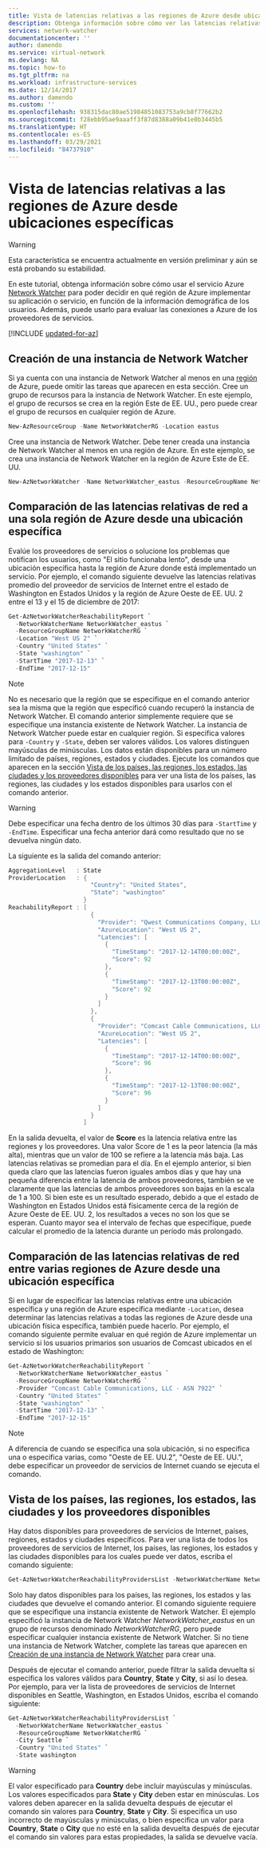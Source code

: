 ```yaml
---
title: Vista de latencias relativas a las regiones de Azure desde ubicaciones específicas
description: Obtenga información sobre cómo ver las latencias relativas en distintos proveedores de Internet a regiones de Azure desde ubicaciones específicas.
services: network-watcher
documentationcenter: ''
author: damendo
ms.service: virtual-network
ms.devlang: NA
ms.topic: how-to
ms.tgt_pltfrm: na
ms.workload: infrastructure-services
ms.date: 12/14/2017
ms.author: damendo
ms.custom: ''
ms.openlocfilehash: 938315dac80ae51984851083753a9cb8f77662b2
ms.sourcegitcommit: f28ebb95ae9aaaff3f87d8388a09b41e0b3445b5
ms.translationtype: HT
ms.contentlocale: es-ES
ms.lasthandoff: 03/29/2021
ms.locfileid: "84737910"
---
```

# <a name="view-relative-latency-to-azure-regions-from-specific-locations"></a>Vista de latencias relativas a las regiones de Azure desde ubicaciones específicas

> [!WARNING]
> Esta característica se encuentra actualmente en versión preliminar y aún se está probando su estabilidad.

En este tutorial, obtenga información sobre cómo usar el servicio Azure [Network Watcher](network-watcher-monitoring-overview.md) para poder decidir en qué región de Azure implementar su aplicación o servicio, en función de la información demográfica de los usuarios. Además, puede usarlo para evaluar las conexiones a Azure de los proveedores de servicios.  
        

[!INCLUDE [updated-for-az](../../includes/updated-for-az.md)]

## <a name="create-a-network-watcher"></a>Creación de una instancia de Network Watcher

Si ya cuenta con una instancia de Network Watcher al menos en una [región](https://azure.microsoft.com/regions) de Azure, puede omitir las tareas que aparecen en esta sección. Cree un grupo de recursos para la instancia de Network Watcher. En este ejemplo, el grupo de recursos se crea en la región Este de EE. UU., pero puede crear el grupo de recursos en cualquier región de Azure.

```powershell
New-AzResourceGroup -Name NetworkWatcherRG -Location eastus
```

Cree una instancia de Network Watcher. Debe tener creada una instancia de Network Watcher al menos en una región de Azure. En este ejemplo, se crea una instancia de Network Watcher en la región de Azure Este de EE. UU.

```powershell
New-AzNetworkWatcher -Name NetworkWatcher_eastus -ResourceGroupName NetworkWatcherRG -Location eastus
```

## <a name="compare-relative-network-latencies-to-a-single-azure-region-from-a-specific-location"></a>Comparación de las latencias relativas de red a una sola región de Azure desde una ubicación específica

Evalúe los proveedores de servicios o solucione los problemas que notifican los usuarios, como "El sitio funcionaba lento", desde una ubicación específica hasta la región de Azure donde está implementado un servicio. Por ejemplo, el comando siguiente devuelve las latencias relativas promedio del proveedor de servicios de Internet entre el estado de Washington en Estados Unidos y la región de Azure Oeste de EE. UU. 2 entre el 13 y el 15 de diciembre de 2017:

```powershell
Get-AzNetworkWatcherReachabilityReport `
  -NetworkWatcherName NetworkWatcher_eastus `
  -ResourceGroupName NetworkWatcherRG `
  -Location "West US 2" `
  -Country "United States" `
  -State "washington" `
  -StartTime "2017-12-13" `
  -EndTime "2017-12-15"
```

> [!NOTE]
> No es necesario que la región que se especifique en el comando anterior sea la misma que la región que especificó cuando recuperó la instancia de Network Watcher. El comando anterior simplemente requiere que se especifique una instancia existente de Network Watcher. La instancia de Network Watcher puede estar en cualquier región. Si especifica valores para `-Country` y `-State`, deben ser valores válidos. Los valores distinguen mayúsculas de minúsculas. Los datos están disponibles para un número limitado de países, regiones, estados y ciudades. Ejecute los comandos que aparecen en la sección [Vista de los países, las regiones, los estados, las ciudades y los proveedores disponibles](#view-available) para ver una lista de los países, las regiones, las ciudades y los estados disponibles para usarlos con el comando anterior. 

> [!WARNING]
> Debe especificar una fecha dentro de los últimos 30 días para `-StartTime` y `-EndTime`. Especificar una fecha anterior dará como resultado que no se devuelva ningún dato.

La siguiente es la salida del comando anterior:

```powershell
AggregationLevel   : State
ProviderLocation   : {
                       "Country": "United States",
                       "State": "washington"
                     }
ReachabilityReport : [
                       {
                         "Provider": "Qwest Communications Company, LLC - ASN 209",
                         "AzureLocation": "West US 2",
                         "Latencies": [
                           {
                             "TimeStamp": "2017-12-14T00:00:00Z",
                             "Score": 92
                           },
                           {
                             "TimeStamp": "2017-12-13T00:00:00Z",
                             "Score": 92
                           }
                         ]
                       },
                       {
                         "Provider": "Comcast Cable Communications, LLC - ASN 7922",
                         "AzureLocation": "West US 2",
                         "Latencies": [
                           {
                             "TimeStamp": "2017-12-14T00:00:00Z",
                             "Score": 96
                           },
                           {
                             "TimeStamp": "2017-12-13T00:00:00Z",
                             "Score": 96
                           }
                         ]
                       }
                     ]
```

En la salida devuelta, el valor de **Score** es la latencia relativa entre las regiones y los proveedores. Una valor Score de 1 es la peor latencia (la más alta), mientras que un valor de 100 se refiere a la latencia más baja. Las latencias relativas se promedian para el día. En el ejemplo anterior, si bien queda claro que las latencias fueron iguales ambos días y que hay una pequeña diferencia entre la latencia de ambos proveedores, también se ve claramente que las latencias de ambos proveedores son bajas en la escala de 1 a 100. Si bien este es un resultado esperado, debido a que el estado de Washington en Estados Unidos está físicamente cerca de la región de Azure Oeste de EE. UU. 2, los resultados a veces no son los que se esperan. Cuanto mayor sea el intervalo de fechas que especifique, puede calcular el promedio de la latencia durante un período más prolongado.

## <a name="compare-relative-network-latencies-across-azure-regions-from-a-specific-location"></a>Comparación de las latencias relativas de red entre varias regiones de Azure desde una ubicación específica

Si en lugar de especificar las latencias relativas entre una ubicación específica y una región de Azure específica mediante `-Location`, desea determinar las latencias relativas a todas las regiones de Azure desde una ubicación física específica, también puede hacerlo. Por ejemplo, el comando siguiente permite evaluar en qué región de Azure implementar un servicio si los usuarios primarios son usuarios de Comcast ubicados en el estado de Washington:

```powershell
Get-AzNetworkWatcherReachabilityReport `
  -NetworkWatcherName NetworkWatcher_eastus `
  -ResourceGroupName NetworkWatcherRG `
  -Provider "Comcast Cable Communications, LLC - ASN 7922" `
  -Country "United States" `
  -State "washington" `
  -StartTime "2017-12-13" `
  -EndTime "2017-12-15"
```

> [!NOTE]
> A diferencia de cuando se especifica una sola ubicación, si no especifica una o especifica varias, como "Oeste de EE. UU.2", "Oeste de EE. UU.", debe especificar un proveedor de servicios de Internet cuando se ejecuta el comando. 

## <a name="view-available-countriesregions-states-cities-and-providers"></a><a name="view-available"></a>Vista de los países, las regiones, los estados, las ciudades y los proveedores disponibles

Hay datos disponibles para proveedores de servicios de Internet, países, regiones, estados y ciudades específicos. Para ver una lista de todos los proveedores de servicios de Internet, los países, las regiones, los estados y las ciudades disponibles para los cuales puede ver datos, escriba el comando siguiente:

```powershell
Get-AzNetworkWatcherReachabilityProvidersList -NetworkWatcherName NetworkWatcher_eastus -ResourceGroupName NetworkWatcherRG
```

Solo hay datos disponibles para los países, las regiones, los estados y las ciudades que devuelve el comando anterior. El comando siguiente requiere que se especifique una instancia existente de Network Watcher. El ejemplo especificó la instancia de Network Watcher *NetworkWatcher_eastus* en un grupo de recursos denominado *NetworkWatcherRG*, pero puede especificar cualquier instancia existente de Network Watcher. Si no tiene una instancia de Network Watcher, complete las tareas que aparecen en [Creación de una instancia de Network Watcher](#create-a-network-watcher) para crear una. 

Después de ejecutar el comando anterior, puede filtrar la salida devuelta si especifica los valores válidos para **Country**, **State** y **City**, si así lo desea.  Por ejemplo, para ver la lista de proveedores de servicios de Internet disponibles en Seattle, Washington, en Estados Unidos, escriba el comando siguiente:

```powershell
Get-AzNetworkWatcherReachabilityProvidersList `
  -NetworkWatcherName NetworkWatcher_eastus `
  -ResourceGroupName NetworkWatcherRG `
  -City Seattle `
  -Country "United States" `
  -State washington
```

> [!WARNING]
> El valor especificado para **Country** debe incluir mayúsculas y minúsculas. Los valores especificados para **State** y **City** deben estar en minúsculas. Los valores deben aparecer en la salida devuelta después de ejecutar el comando sin valores para **Country**, **State** y **City**. Si especifica un uso incorrecto de mayúsculas y minúsculas, o bien especifica un valor para **Country**, **State** o **City** que no esté en la salida devuelta después de ejecutar el comando sin valores para estas propiedades, la salida se devuelve vacía.

